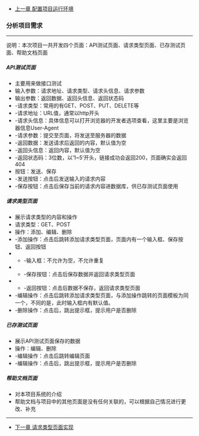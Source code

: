 + [上一章 配置项目运行环境](配置项目运行环境.md)  

### 分析项目需求
---
说明：本次项目一共开发四个页面：API测试页面、请求类型页面、已存测试页面、帮助文档页面

##### API测试页面
+ 主要用来做接口测试
+ 输入参数：请求地址、请求类型、请求头信息、请求参数
+ 输出参数：返回数据、返回头信息、返回状态码
+ -请求类型：常用的有GET、POST、PUT、DELETE等
+ -请求地址：URL值，通常以http开头
+ -请求头信息：具体信息可以打开浏览器的开发者选项查看，这里主要是浏览器信息User-Agent
+ -请求参数：提交至页面，将发送至服务器的数据
+ -返回数据：发送请求后返回的内容，默认值为空
+ -返回头信息：返回内容，默认值为空
+ -返回状态码：3位数，以‘1~5’开头，链接成功会返回200，页面确实会返回404
+ 按钮：发送、保存
+ -发送按钮：点击后发送输入的请求内容
+ -保存按钮：点击后保存当前的请求内容进数据库，供已存测试页面使用


##### 请求类型页面
+ 展示请求类型的内容和操作
+ 请求类型：GET、POST
+ 操作：添加、编辑、删除
+ -添加操作：点击后跳转添加请求类型页面，页面内有一个输入框、保存按钮、返回按钮
+ + -输入框：不允许为空，不允许重复
+ + -保存按钮：点击后保存数据并返回请求类型页面
+ + -返回按钮：点击后数据不保存，返回请求类型页面
+ -编辑操作：点击后跳转添加请求类型页面，与添加操作跳转的页面模板为同一个，不同的是，此时输入框内有默认值。
+ -删除操作：点击后，跳出提示框，提示用户是否删除

##### 已存测试页面
+ 展示API测试页面保存的数据
+ 操作：编辑、删除
+ -编辑操作：点击后跳转编辑页面
+ -编辑操作：点击后，跳出提示框，提示用户是否删除


##### 帮助文档页面
+ 对本项目系统的介绍
+ 帮助文档与项目中的其他页面是没有任何关联的，可以根据自己情况进行更改、补充

---
+ [下一章 请求类型页面实现](请求类型页面实现.md)  